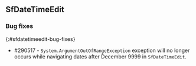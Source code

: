 ## SfDateTimeEdit

### Bug fixes
{:#sfdatetimeedit-bug-fixes}

* \#290517 - `System.ArgumentOutOfRangeException` exception will no longer occurs while navigating dates after December 9999 in `SfDateTimeEdit`.